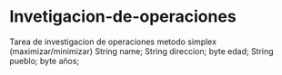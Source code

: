 # Invetigacion-de-operaciones
Tarea de investigacion de operaciones metodo simplex (maximizar/minimizar)
String name;
String direccion;
byte edad;
String pueblo;
byte años;
